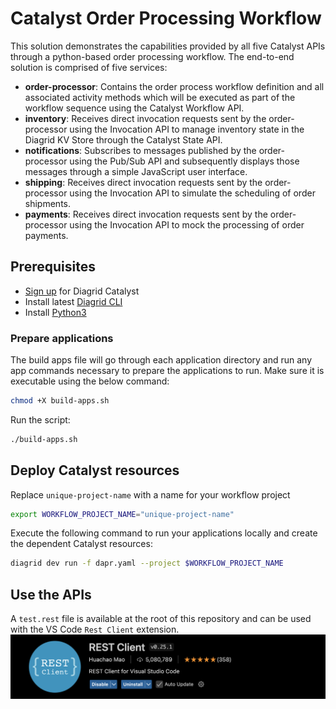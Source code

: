 # Catalyst Order Processing Workflow

This solution demonstrates the capabilities provided by all five Catalyst APIs through a python-based order processing workflow. The end-to-end solution is comprised of five services:

- **order-processor**: Contains the order process workflow definition and all associated activity methods which will be executed as part of the workflow sequence using the Catalyst Workflow API.
- **inventory**: Receives direct invocation requests sent by the order-processor using the Invocation API to manage inventory state in the Diagrid KV Store through the Catalyst State API.
- **notifications**: Subscribes to messages published by the order-processor using the Pub/Sub API and subsequently displays those messages through a simple JavaScript user interface.
- **shipping**: Receives direct invocation requests sent by the order-processor using the Invocation API to simulate the scheduling of order shipments.
- **payments**: Receives direct invocation requests sent by the order-processor using the Invocation API to mock the processing of order payments.

## Prerequisites
- [Sign up](https://catalyst.diagrid.io) for Diagrid Catalyst
- Install latest [Diagrid CLI](https://docs.diagrid.io/catalyst/references/cli-reference/intro#installing-the-cli)
- Install [Python3](https://www.python.org/downloads/)

### Prepare applications

The build apps file will go through each application directory and run any app commands necessary to prepare the applications to run. Make sure it is executable using the below command:

```bash
chmod +X build-apps.sh
```

Run the script:

```bash
./build-apps.sh
```

## Deploy Catalyst resources

Replace `unique-project-name` with a name for your workflow project

```bash
export WORKFLOW_PROJECT_NAME="unique-project-name"
```

Execute the following command to run your applications locally and create the dependent Catalyst resources:

```bash
diagrid dev run -f dapr.yaml --project $WORKFLOW_PROJECT_NAME
```

## Use the APIs

A `test.rest` file is available at the root of this repository and can be used with the VS Code `Rest Client` extension.
    ![Rest Client](/images/rest-client.png)
